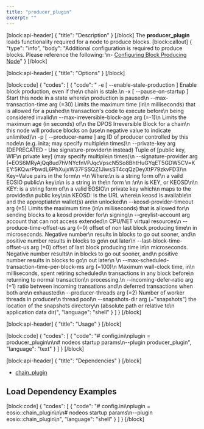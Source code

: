 ```yaml
---
title: "producer_plugin"
excerpt: ""
---
```

[block:api-header]
{
  "title": "Description"
}
[/block]
The **producer_plugin** loads functionality required for a node to produce blocks.
[block:callout]
{
  "type": "info",
  "body": "Additional configuration is required to produce blocks. Please reference the following: \n- [Configuring Block Producing Node](doc:environment-producing-node)"
}
[/block]

[block:api-header]
{
  "title": "Options"
}
[/block]

[block:code]
{
  "codes": [
    {
      "code": "  -e [ --enable-stale-production ]      Enable block production, even if the\n                                        chain is stale.\n  -x [ --pause-on-startup ]             Start this node in a state where\n                                        production is paused\n  --max-transaction-time arg (=30)      Limits the maximum time (in\n                                        milliseconds) that is allowed for a pushed\n                                        transaction's code to execute before\n                                        being considered invalid\n  --max-irreversible-block-age arg (=-1)\n                                        Limits the maximum age (in seconds) of\n                                        the DPOS Irreversible Block for a chain\n                                        this node will produce blocks on (use\n                                        negative value to indicate unlimited)\n  -p [ --producer-name ] arg            ID of producer controlled by this node\n                                        (e.g. inita; may specify multiple\n                                        times)\n  --private-key arg                     (DEPRECATED - Use signature-provider\n                                        instead) Tuple of [public key, WIF\n                                        private key] (may specify multiple\n                                        times)\n  --signature-provider arg (=EOS6MRyAjQq8ud7hVNYcfnVPJqcVpscN5So8BhtHuGYqET5GDW5CV=KEY:5KQwrPbwdL6PhXujxW37FSSQZ1JiwsST4cqQzDeyXtP79zkvFD3)\n                                        Key=Value pairs in the form\n                                        <public-key>=<provider-spec>\n                                        Where:\n                                           <public-key>    is a string form of\n                                                           a vaild EOSIO public\n                                                           key\n\n                                           <provider-spec> is a string in the\n                                                           form <provider-type>\n                                                           :<data>\n\n                                           <provider-type> is KEY, or KEOSD\n\n                                           KEY:<data>      is a string form of\n                                                           a valid EOSIO\n                                                           private key which\n                                                           maps to the provided\n                                                           public key\n\n                                           KEOSD:<data>    is the URL where\n                                                           keosd is available\n                                                           and the approptiate\n                                                           wallet(s) are\n                                                           unlocked\n  --keosd-provider-timeout arg (=5)     Limits the maximum time (in\n                                        milliseconds) that is allowed for\n                                        sending blocks to a keosd provider for\n                                        signing\n  --greylist-account arg                account that can not access extended\n                                        CPU/NET virtual resources\n  --produce-time-offset-us arg (=0)     offset of non last block producing time\n                                        in microseconds. Negative number\n                                        results in blocks to go out sooner, and\n                                        positive number results in blocks to go\n                                        out later\n  --last-block-time-offset-us arg (=0)  offset of last block producing time in\n                                        microseconds. Negative number results\n                                        in blocks to go out sooner, and\n                                        positive number results in blocks to go\n                                        out later\n                                        \n  --max-scheduled-transaction-time-per-block-ms arg (=100)\n                                        Maximum wall-clock time, in\n                                        milliseconds, spent retiring scheduled\n                                        transactions in any block before\n                                        returning to normal transaction\n                                        processing.\n  --incoming-defer-ratio arg (=1)       ratio between incoming transations and\n                                        deferred transactions when both are\n                                        exhausted\n  --producer-threads arg (=2)           Number of worker threads in producer\n                                        thread pool\n  --snapshots-dir arg (=\"snapshots\")    the location of the snapshots directory\n                                        (absolute path or relative to\n                                        application data dir)",
      "language": "shell"
    }
  ]
}
[/block]

[block:api-header]
{
  "title": "Usage"
}
[/block]

[block:code]
{
  "codes": [
    {
      "code": "# config.ini\nplugin = producer_plugin\n\n# nodeos startup params\n--plugin producer_plugin",
      "language": "text"
    }
  ]
}
[/block]

[block:api-header]
{
  "title": "Dependencies"
}
[/block]
- [chain_plugin](doc:chain_plugin) 

## Load Dependency Examples
[block:code]
{
  "codes": [
    {
      "code": "# config.ini\nplugin = eosio::chain_plugin\n\n# nodeos startup params\n--plugin eosio::chain_plugin\n",
      "language": "shell"
    }
  ]
}
[/block]